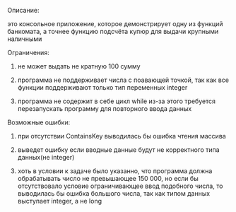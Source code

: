 Описание:

это консольное приложение, которое демонстрирует одну из функций банкомата, а точнее функцию подсчёта купюр для выдачи крупными наличными 

Ограничения:

1) не может выдать не кратную 100 сумму 

2) программа не поддерживает числа с поавающей точкой, так как все функции поддерживают только тип переменных integer

3) программа не содержит в себе цикл while из-за этого требуется перезапускать программу для повторного ввода данных

Возможные ошибки:
1) при отсутствии ContainsKey выводилась бы ошибка чтения массива 

2) выведет ошибку если вводные данные будут не корректного типа данных(не integer)

3) хоть в условии к задаче было указанно, что программа должна обрабатывать число не превышающее 150 000, но если бы отсутствовало условие ограничивающее ввод подобного числа, то выводилась бы ошибка большого числа, так как типом данных выступает integer, а не long
